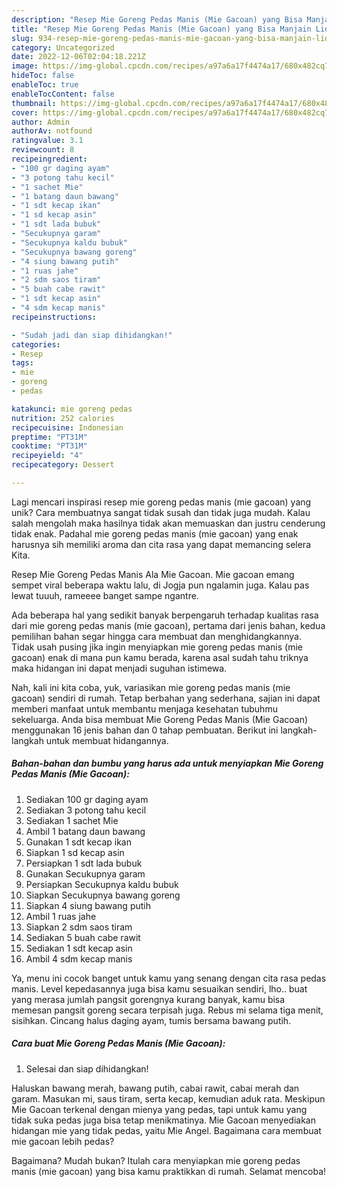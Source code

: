 ```yaml
---
description: "Resep Mie Goreng Pedas Manis (Mie Gacoan) yang Bisa Manjain Lidah"
title: "Resep Mie Goreng Pedas Manis (Mie Gacoan) yang Bisa Manjain Lidah"
slug: 934-resep-mie-goreng-pedas-manis-mie-gacoan-yang-bisa-manjain-lidah
category: Uncategorized
date: 2022-12-06T02:04:18.221Z
image: https://img-global.cpcdn.com/recipes/a97a6a17f4474a17/680x482cq70/mie-goreng-pedas-manis-mie-gacoan-foto-resep-utama.jpg
hideToc: false
enableToc: true
enableTocContent: false
thumbnail: https://img-global.cpcdn.com/recipes/a97a6a17f4474a17/680x482cq70/mie-goreng-pedas-manis-mie-gacoan-foto-resep-utama.jpg
cover: https://img-global.cpcdn.com/recipes/a97a6a17f4474a17/680x482cq70/mie-goreng-pedas-manis-mie-gacoan-foto-resep-utama.jpg
author: Admin
authorAv: notfound
ratingvalue: 3.1
reviewcount: 8
recipeingredient:
- "100 gr daging ayam"
- "3 potong tahu kecil"
- "1 sachet Mie"
- "1 batang daun bawang"
- "1 sdt kecap ikan"
- "1 sd kecap asin"
- "1 sdt lada bubuk"
- "Secukupnya garam"
- "Secukupnya kaldu bubuk"
- "Secukupnya bawang goreng"
- "4 siung bawang putih"
- "1 ruas jahe"
- "2 sdm saos tiram"
- "5 buah cabe rawit"
- "1 sdt kecap asin"
- "4 sdm kecap manis"
recipeinstructions:

- "Sudah jadi dan siap dihidangkan!"
categories:
- Resep
tags:
- mie
- goreng
- pedas

katakunci: mie goreng pedas 
nutrition: 252 calories
recipecuisine: Indonesian
preptime: "PT31M"
cooktime: "PT31M"
recipeyield: "4"
recipecategory: Dessert

---
```





Lagi mencari inspirasi resep mie goreng pedas manis (mie gacoan) yang unik? Cara membuatnya sangat tidak susah dan tidak juga mudah. Kalau salah mengolah maka hasilnya tidak akan memuaskan dan justru cenderung tidak enak. Padahal mie goreng pedas manis (mie gacoan) yang enak harusnya sih memiliki aroma dan cita rasa yang dapat memancing selera Kita.





Resep Mie Goreng Pedas Manis Ala Mie Gacoan. Mie gacoan emang sempet viral beberapa waktu lalu, di Jogja pun ngalamin juga. Kalau pas lewat tuuuh, rameeee banget sampe ngantre.

Ada beberapa hal yang sedikit banyak berpengaruh terhadap kualitas rasa dari mie goreng pedas manis (mie gacoan), pertama dari jenis bahan, kedua pemilihan bahan segar hingga cara membuat dan menghidangkannya. Tidak usah pusing jika ingin menyiapkan mie goreng pedas manis (mie gacoan) enak di mana pun kamu berada, karena asal sudah tahu triknya maka hidangan ini dapat menjadi suguhan istimewa.






Nah, kali ini kita coba, yuk, variasikan mie goreng pedas manis (mie gacoan) sendiri di rumah. Tetap berbahan yang sederhana, sajian ini dapat memberi manfaat untuk membantu menjaga kesehatan tubuhmu sekeluarga. Anda bisa membuat Mie Goreng Pedas Manis (Mie Gacoan) menggunakan 16 jenis bahan dan 0 tahap pembuatan. Berikut ini langkah-langkah untuk membuat hidangannya.

<!--inarticleads1-->

##### Bahan-bahan dan bumbu yang harus ada untuk menyiapkan Mie Goreng Pedas Manis (Mie Gacoan):

1. Sediakan 100 gr daging ayam
1. Sediakan 3 potong tahu kecil
1. Sediakan 1 sachet Mie
1. Ambil 1 batang daun bawang
1. Gunakan 1 sdt kecap ikan
1. Siapkan 1 sd kecap asin
1. Persiapkan 1 sdt lada bubuk
1. Gunakan Secukupnya garam
1. Persiapkan Secukupnya kaldu bubuk
1. Siapkan Secukupnya bawang goreng
1. Siapkan 4 siung bawang putih
1. Ambil 1 ruas jahe
1. Siapkan 2 sdm saos tiram
1. Sediakan 5 buah cabe rawit
1. Sediakan 1 sdt kecap asin
1. Ambil 4 sdm kecap manis


Ya, menu ini cocok banget untuk kamu yang senang dengan cita rasa pedas manis. Level kepedasannya juga bisa kamu sesuaikan sendiri, lho.. buat yang merasa jumlah pangsit gorengnya kurang banyak, kamu bisa memesan pangsit goreng secara terpisah juga. Rebus mi selama tiga menit, sisihkan. Cincang halus daging ayam, tumis bersama bawang putih. 

<!--inarticleads2-->

##### Cara buat Mie Goreng Pedas Manis (Mie Gacoan):


1. Selesai dan siap dihidangkan!

Haluskan bawang merah, bawang putih, cabai rawit, cabai merah dan garam. Masukan mi, saus tiram, serta kecap, kemudian aduk rata. Meskipun Mie Gacoan terkenal dengan mienya yang pedas, tapi untuk kamu yang tidak suka pedas juga bisa tetap menikmatinya. Mie Gacoan menyediakan hidangan mie yang tidak pedas, yaitu Mie Angel. Bagaimana cara membuat mie gacoan lebih pedas? 

Bagaimana? Mudah bukan? Itulah cara menyiapkan mie goreng pedas manis (mie gacoan) yang bisa kamu praktikkan di rumah. Selamat mencoba!
